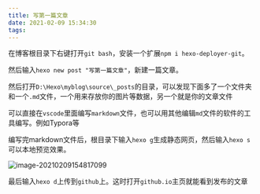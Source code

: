 ```yaml
---
title: 写第一篇文章
date: 2021-02-09 15:34:30
tags:
---
```


在博客根目录下右键打开`git bash`，安装一个扩展`npm i hexo-deployer-git`。

然后输入`hexo new post "写第一篇文章"`，新建一篇文章。

然后打开`D:\Hexo\myblog\source\_posts`的目录，可以发现下面多了一个文件夹和一个`.md`文件，一个用来存放你的图片等数据，另一个就是你的文章文件

可以直接在`vscode`里面编写`markdown`文件，也可以用其他编辑`md`文件的软件的工具编写。例如Typora等

编写完markdown文件后，根目录下输入`hexo g`生成静态网页，然后输入`hexo s`可以本地预览效果。

![image-20210209154817099](D:\Hexo\myblog\source\_posts\写第一篇文章.assets\image-20210209154817099.png)



最后输入`hexo d`上传到`github`上。这时打开`github.io`主页就能看到发布的文章

